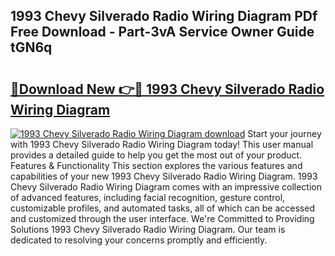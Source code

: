 ## 1993 Chevy Silverado Radio Wiring Diagram PDf Free Download - Part-3vA Service Owner Guide tGN6q

# <h2><a href="http://dfkqst.blite.top/?on=1993+Chevy+Silverado+Radio+Wiring+Diagram">🔗Download New 👉🔴 1993 Chevy Silverado Radio Wiring Diagram</a></h2>

[![1993 Chevy Silverado Radio Wiring Diagram download](https://i.imgur.com/lujVjoI.png)](http://dfkqst.blite.top/?on=1993+Chevy+Silverado+Radio+Wiring+Diagram)
Start your journey with 1993 Chevy Silverado Radio Wiring Diagram today! This user manual provides a detailed guide to help you get the most out of your product. Features & Functionality This section explores the various features and capabilities of your new 1993 Chevy Silverado Radio Wiring Diagram. 1993 Chevy Silverado Radio Wiring Diagram comes with an impressive collection of advanced features, including facial recognition, gesture control, customizable profiles, and automated tasks, all of which can be accessed and customized through the user interface. We're Committed to Providing Solutions 1993 Chevy Silverado Radio Wiring Diagram. Our team is dedicated to resolving your concerns promptly and efficiently.
